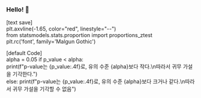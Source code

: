 ### Hello! 👋

[text save]   
plt.axvline(-1.65, color="red", linestyle="--")   
from statsmodels.stats.proportion import proportions_ztest   
plt.rc('font', family='Malgun Gothic')


[default Code]   
alpha = 0.05
if p_value < alpha:   
    print(f"p-value는 {p_value:.4f}로, 유의 수준 {alpha}보다 작다.\n따라서 귀무 가설을 기각한다.")    
else:
    print(f"p-value는 {p_value:.4f}로, 유의 수준 {alpha}보다 크거나 같다.\n따라서 귀무 가설을 기각할 수 없음")   
